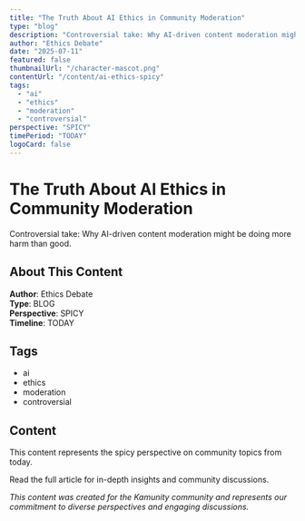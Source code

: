 ```yaml
---
title: "The Truth About AI Ethics in Community Moderation"
type: "blog"
description: "Controversial take: Why AI-driven content moderation might be doing more harm than good."
author: "Ethics Debate"
date: "2025-07-11"
featured: false
thumbnailUrl: "/character-mascot.png"
contentUrl: "/content/ai-ethics-spicy"
tags:
  - "ai"
  - "ethics"
  - "moderation"
  - "controversial"
perspective: "SPICY"
timePeriod: "TODAY"
logoCard: false
---
```

# The Truth About AI Ethics in Community Moderation

Controversial take: Why AI-driven content moderation might be doing more harm than good.

## About This Content

**Author**: Ethics Debate  
**Type**: BLOG  
**Perspective**: SPICY  
**Timeline**: TODAY  



## Tags

- ai
- ethics
- moderation
- controversial

## Content

This content represents the spicy perspective on community topics from today. 



Read the full article for in-depth insights and community discussions.


*This content was created for the Kamunity community and represents our commitment to diverse perspectives and engaging discussions.*
